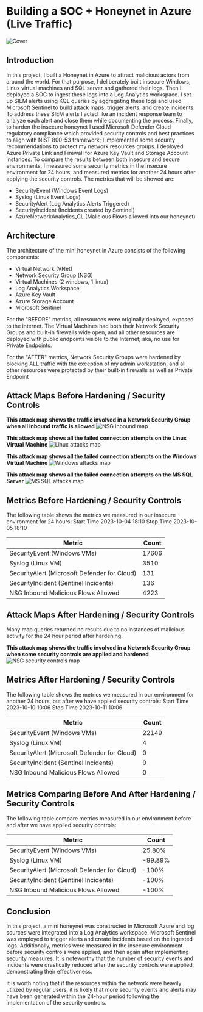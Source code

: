 # Building a SOC + Honeynet in Azure (Live Traffic)
![Cover](https://www.dropbox.com/s/x7gdmk9lbaez42x/cover.png?raw=1)

## Introduction

In this project, I built a Honeynet in Azure to attract malicious actors from around the world. For that purpose, I deliberately built insecure Windows, Linux virtual machines and SQL server and gathered their logs. Then I deployed a SOC to ingest these logs into a Log Analytics workspace. I set up SIEM alerts using KQL queries by aggregating these logs and used Microsoft Sentinel to build attack maps, trigger alerts, and create incidents. To address these SIEM alerts I acted like an incident response team to analyze each alert and close them while documenting the process. Finally, to harden the insecure honeynet I used Microsoft Defender Cloud regulatory compliance which provided security controls and best practices to align with NIST 800-53 framework; I implemented some security recommendations to protect my network resources groups. I deployed Azure Private Link and Firewall for Azure Key Vault and Storage Account instances. To compare the results between both insecure and secure environments, I measured some security metrics in the insecure environment for 24 hours, and measured metrics for another 24 hours after applying the security controls. The metrics that will be showed are:

- SecurityEvent (Windows Event Logs)
- Syslog (Linux Event Logs)
- SecurityAlert (Log Analytics Alerts Triggered)
- SecurityIncident (Incidents created by Sentinel)
- AzureNetworkAnalytics_CL (Malicious Flows allowed into our honeynet)

## Architecture
The architecture of the mini honeynet in Azure consists of the following components:

- Virtual Network (VNet)
- Network Security Group (NSG)
- Virtual Machines (2 windows, 1 linux)
- Log Analytics Workspace
- Azure Key Vault
- Azure Storage Account
- Microsoft Sentinel

For the "BEFORE" metrics, all resources were originally deployed, exposed to the internet. The Virtual Machines had both their Network Security Groups and built-in firewalls wide open, and all other resources are deployed with public endpoints visible to the Internet; aka, no use for Private Endpoints.

For the "AFTER" metrics, Network Security Groups were hardened by blocking ALL traffic with the exception of my admin workstation, and all other resources were protected by their built-in firewalls as well as Private Endpoint

## Attack Maps Before Hardening / Security Controls
**This attack map shows the traffic involved in a Network Security Group when all inbound traffic is allowed**
![NSG inbound map](https://www.dropbox.com/scl/fi/j5lsqz4t27m7qu9q6g7cz/nsg-malicious-allowed-in.png?rlkey=ptzsg5sxi9ydpsjpltm3r5ijy&raw=1)

**This attack map shows all the failed connection attempts on the Linux Virtual Machine**
![Linux attacks map](https://www.dropbox.com/scl/fi/8uo046wfq9e517n09ymea/syslog-ssh-auth-fail.png?rlkey=30b7vs2doal38e8gi3zasee2g&raw=1)

**This attack map shows all the failed connection attempts on the Windows Virtual Machine**
![Windows attacks map](https://www.dropbox.com/scl/fi/6o3aolhnji38ndhgxap59/windows-rdp-smb-auth-fail.png?rlkey=eczgf3sqjtyfdu6lvaoskkx5r&raw=1)

**This attack map shows all the failed connection attempts on the MS SQL Server**
![MS SQL attacks map](https://www.dropbox.com/scl/fi/jg8e3sjbmqao0l3ugnvek/mssql-attack-map.png?rlkey=trn23jss1dkkyh7742upkzj1i&raw=1)

## Metrics Before Hardening / Security Controls

The following table shows the metrics we measured in our insecure environment for 24 hours:
Start Time 2023-10-04 18:10
Stop Time 2023-10-05 18:10

| Metric                                         | Count
| -----------------------------------------------| -----
| SecurityEvent (Windows VMs)                    | 17606
| Syslog (Linux VM)                              | 3510
| SecurityAlert (Microsoft Defender for Cloud)   | 131
| SecurityIncident (Sentinel Incidents)          | 136
| NSG Inbound Malicious Flows Allowed            | 4223

## Attack Maps After Hardening / Security Controls

Many map queries returned no results due to no instances of malicious activity for the 24 hour period after hardening.

**This attack map shows the traffic involved in a Network Security Group when some security controls are applied and hardened**
![NSG security controls map](https://www.dropbox.com/scl/fi/302e0olnytcd0onvspq2d/after-nsg-malicious-allowed-in.png?rlkey=6895tqymx5xfhstiv5fc7vhv1&raw=1)

## Metrics After Hardening / Security Controls

The following table shows the metrics we measured in our environment for another 24 hours, but after we have applied security controls:
Start Time 2023-10-10 10:06
Stop Time	2023-10-11 10:06

| Metric                                         | Count
| -----------------------------------------------| -----
| SecurityEvent (Windows VMs)                    | 22149
| Syslog (Linux VM)                              | 4
| SecurityAlert (Microsoft Defender for Cloud)   | 0
| SecurityIncident (Sentinel Incidents)          | 0
| NSG Inbound Malicious Flows Allowed            | 0

## Metrics Comparing Before And After Hardening / Security Controls

The following table compare metrics measured in our environment before and after we have applied security controls:

| Metric                                         | Count
| -----------------------------------------------| -----
| SecurityEvent (Windows VMs)                    | 25.80%
| Syslog (Linux VM)                              | -99.89%
| SecurityAlert (Microsoft Defender for Cloud)   | -100%
| SecurityIncident (Sentinel Incidents)          | -100%
| NSG Inbound Malicious Flows Allowed            | -100%

## Conclusion

In this project, a mini honeynet was constructed in Microsoft Azure and log sources were integrated into a Log Analytics workspace. Microsoft Sentinel was employed to trigger alerts and create incidents based on the ingested logs. Additionally, metrics were measured in the insecure environment before security controls were applied, and then again after implementing security measures. It is noteworthy that the number of security events and incidents were drastically reduced after the security controls were applied, demonstrating their effectiveness.

It is worth noting that if the resources within the network were heavily utilized by regular users, it is likely that more security events and alerts may have been generated within the 24-hour period following the implementation of the security controls.

